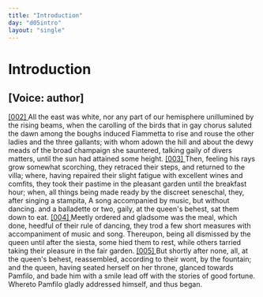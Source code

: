 ```yaml
---
title: "Introduction"
day: "d05intro"
layout: "single"
---
```

<div id="d05intro" type="introduction" who="author">
 <h1>
  Introduction
 </h1>
 <p>
  <h2>
   [Voice: author]
  </h2>
 </p>
 <p>
  <a href="{{ site.baseurl }}itDecameron/d05intro#p05980002">
   [002]
  </a>
  All
  the east was white, nor any part of our hemisphere
 unillumined
 by the rising beams, when the carolling of the birds that in
 gay chorus saluted the dawn among the boughs induced Fiammetta
 to rise and rouse the other ladies and the three gallants; with whom
 adown the hill and about the dewy meads of the broad champaign
 she sauntered, talking gaily of divers matters, until the sun had
      attained some height.
  <a href="{{ site.baseurl }}itDecameron/d05intro#p05980003">
   [003]
  </a>
  Then, feeling his rays grow somewhat
 scorching, they retraced their steps, and returned to the villa; where,
 having repaired their slight fatigue with excellent wines and comfits,
 they took their pastime in the pleasant garden until the breakfast
 hour; when, all things being made ready by the discreet seneschal,
 they, after singing a stampita,
  <note>
   A song accompanied by music, but
 without dancing.
  </note>
  and a balladette or two, gaily, at the
 queen's behest, sat them down to eat.
  <a href="{{ site.baseurl }}itDecameron/d05intro#p05980004">
   [004]
  </a>
  Meetly ordered and gladsome
 was the meal, which done, heedful of their rule of dancing, they
 trod a few short measures with accompaniment of music and song.
 Thereupon, being all dismissed by the queen until after the siesta,
 some hied them to rest, while others tarried taking their pleasure in
 the fair garden.
  <a href="{{ site.baseurl }}itDecameron/d05intro#p05980005">
   [005]
  </a>
  But shortly after none, all, at the queen's behest,
 reassembled, according to their wont, by the fountain; and the
 queen, having seated herself on her throne, glanced towards Pamfilo,
 and bade him with a smile lead off with the stories of good fortune.
 Whereto Pamfilo gladly addressed himself, and thus began.
 </p>
</div>